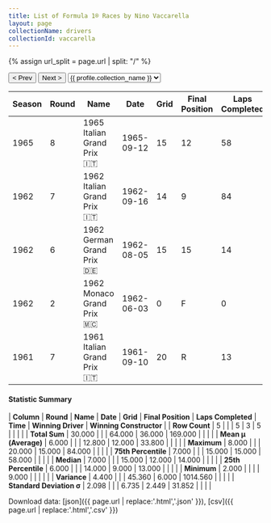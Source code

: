 ```yaml
---
title: List of Formula 1® Races by Nino Vaccarella
layout: page
collectionName: drivers
collectionId: vaccarella
---
```


{% assign url_split = page.url | split: "/" %}
<div id="collection-navigation">
<button onclick="selector.options[selector.selectedIndex-1].value && (window.location = selector.options[selector.selectedIndex-1].value);">&lt; Prev</button>
<button onclick="selector.options[selector.selectedIndex+1].value && (window.location = selector.options[selector.selectedIndex+1].value);">Next &gt;</button>
<select id="selector" onchange="this.options[this.selectedIndex].value && (window.location = this.options[this.selectedIndex].value);">
  {% for collectionId in site.data[page.collectionName].refs %}
    {% if collectionId == page.collectionId %}
      {% assign selected = "selected" %}
    {% else %}
      {% assign selected = "" %}
    {% endif %}
    {% assign profile = site.data[page.collectionName][collectionId].profile %}
    <option value="/f1/{{ page.collectionName }}/{{ collectionId }}/{{ url_split[4] }}" {{ selected }}>{{ profile.collection_name }}</option>
  {% endfor %}
</select>
</div>

| Season | Round | Name | Date | Grid | Final Position | Laps Completed | Time | Winning Driver | Winning Constructor |
|--|--|--|--|--|--|--|--|--|--|
| 1965 | 8 | 1965 Italian Grand Prix 🇮🇹 | 1965-09-12 | 15 | 12 | 58 |   | Jackie Stewart 🇬🇧 | BRM 🇬🇧 |
| 1962 | 7 | 1962 Italian Grand Prix 🇮🇹 | 1962-09-16 | 14 | 9 | 84 |   | Graham Hill 🇬🇧 | BRM 🇬🇧 |
| 1962 | 6 | 1962 German Grand Prix 🇩🇪 | 1962-08-05 | 15 | 15 | 14 |   | Graham Hill 🇬🇧 | BRM 🇬🇧 |
| 1962 | 2 | 1962 Monaco Grand Prix 🇲🇨 | 1962-06-03 | 0 | F | 0 |   | Bruce McLaren 🇳🇿 | Cooper-Climax 🇬🇧 |
| 1961 | 7 | 1961 Italian Grand Prix 🇮🇹 | 1961-09-10 | 20 | R | 13 |   | Phil Hill 🇺🇸 | Ferrari 🇮🇹 |

#### Statistic Summary

| **Column** | **Round** | **Name** | **Date** | **Grid** | **Final Position** | **Laps Completed** | **Time** | **Winning Driver** | **Winning Constructor** |
| **Row Count** | 5 |  |  | 5 | 3 | 5 |  |  |  |
| **Total Sum** | 30.000 |  |  | 64.000 | 36.000 | 169.000 |  |  |  |
| **Mean μ (Average)** | 6.000 |  |  | 12.800 | 12.000 | 33.800 |  |  |  |
| **Maximum** | 8.000 |  |  | 20.000 | 15.000 | 84.000 |  |  |  |
| **75th Percentile** | 7.000 |  |  | 15.000 | 15.000 | 58.000 |  |  |  |
| **Median** | 7.000 |  |  | 15.000 | 12.000 | 14.000 |  |  |  |
| **25th Percentile** | 6.000 |  |  | 14.000 | 9.000 | 13.000 |  |  |  |
| **Minimum** | 2.000 |  |  |  | 9.000 |  |  |  |  |
| **Variance** | 4.400 |  |  | 45.360 | 6.000 | 1014.560 |  |  |  |
| **Standard Deviation σ** | 2.098 |  |  | 6.735 | 2.449 | 31.852 |  |  |  |

Download data: [json]({{ page.url | replace:'.html','.json' }}), [csv]({{ page.url | replace:'.html','.csv' }})
